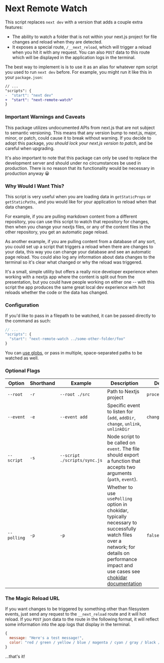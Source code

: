 # Next Remote Watch

This script replaces `next dev` with a version that adds a couple extra features:

- The ability to watch a folder that is not within your next.js project for file changes and reload when they are detected.
- It exposes a special route, `/__next_reload`, which will trigger a reload when you hit it with any request. You can also `POST` data to this route which will be displayed in the application logs in the terminal.

The best way to implement is is to use it as an alias for whatever npm script you used to run `next dev` before. For example, you might run it like this in your `package.json`:

```diff
// ...
"scripts": {
-  "start": "next dev"
+  "start": "next-remote-watch"
}
```

### Important Warnings and Caveats

This package utilizes undocumented APIs from next.js that are not subject to semantic versioning. This means that any version bump to next.js, major, minor, or patch, could cause it to break without warning. If you decide to adopt this package, _you should lock your next.js version to patch_, and be careful when upgrading.

It's also important to note that this package can only be used to replace the development server and should under no circumstances be used in production. There is no reason that its functionality would be necessary in production anyway 😀

### Why Would I Want This?

This script is very useful when you are loading data in `getStaticProps` or `getStaticPaths`, and you would like for your application to reload when that data changes.

For example, if you are pulling markdown content from a different repository, you can use this script to watch that repository for changes, then when you change your nextjs files, or any of the content files in the other repository, you get an automatic page reload.

As another example, if you are pulling content from a database of any sort, you could set up a script that triggers a reload when there are changes to your data, this way you can change your database and see an automatic page reload. You could also log any information about data changes to the terminal so it's clear what changed or why the reload was triggered.

It's a small, simple utility but offers a really nice developer experience when working with a nextjs app where the content is split out from the presentation, but you could have people working on either one -- with this script the app produces the same great local dev experience with hot reloads whether the code or the data has changed.

### Configuration

If you'd like to pass in a filepath to be watched, it can be passed directly to the command as such:

```js
// ...
"scripts": {
  "start": "next-remote-watch ../some-other-folder/foo"
}
```

You can [use globs](https://github.com/micromatch/picomatch), or pass in multiple, space-separated paths to be watched as well.

### Optional Flags

| Option      | Shorthand | Example                      | Description                                                                                                                                                                                                                                     | Default         |
| ----------- | --------- | ---------------------------- | ----------------------------------------------------------------------------------------------------------------------------------------------------------------------------------------------------------------------------------------------- | --------------- |
| `--root`    | `-r`      | `--root ./src`               | Path to Nextjs project                                                                                                                                                                                                                          | `process.cwd()` |
| `--event`   | `-e`      | `--event add`                | Specific event to listen for (`add`, `addDir`, `change`, `unlink`, `unlinkDir`                                                                                                                                                                  | `change`        |
| `--script`  | `-s`      | `--script ./scripts/sync.js` | Node script to be called on `event`. The file should export a function that accepts two arguments (`path`, `event`).                                                                                                                            |
| `--polling` | `-p`      | `-p`                         | Whether to use `usePolling` option in chokidar, typically necessary to successfully watch files over a network; for details on performance impact and use cases see [chokidar documentation](https://github.com/paulmillr/chokidar#performance) | `false`         |

### The Magic Reload URL

If you want changes to be triggered by something other than filesystem events, just send any request to the `__next_reload` route and it will hot reload. If you `POST` json data to the route in the following format, it will reflect some information into the app logs that display in the terminal.

```js
{
  message: "Here's a test message!",
  color: "red / green / yellow / blue / magenta / cyan / gray / black / white" // optional
}
```

...that's it!
